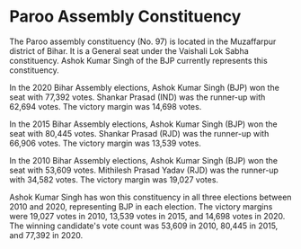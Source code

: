 # Paroo Assembly Constituency

The Paroo assembly constituency (No. 97) is located in the Muzaffarpur district of Bihar. It is a General seat under the Vaishali Lok Sabha constituency. Ashok Kumar Singh of the BJP currently represents this constituency.

In the 2020 Bihar Assembly elections, Ashok Kumar Singh (BJP) won the seat with 77,392 votes. Shankar Prasad (IND) was the runner-up with 62,694 votes. The victory margin was 14,698 votes.

In the 2015 Bihar Assembly elections, Ashok Kumar Singh (BJP) won the seat with 80,445 votes. Shankar Prasad (RJD) was the runner-up with 66,906 votes. The victory margin was 13,539 votes.

In the 2010 Bihar Assembly elections, Ashok Kumar Singh (BJP) won the seat with 53,609 votes. Mithilesh Prasad Yadav (RJD) was the runner-up with 34,582 votes. The victory margin was 19,027 votes.

Ashok Kumar Singh has won this constituency in all three elections between 2010 and 2020, representing BJP in each election. The victory margins were 19,027 votes in 2010, 13,539 votes in 2015, and 14,698 votes in 2020. The winning candidate's vote count was 53,609 in 2010, 80,445 in 2015, and 77,392 in 2020.
